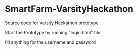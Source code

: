 # SmartFarm-VarsityHackathon
Source code for Varsity Hackathon prototype

Start the Prototype by running  "login.html" file

fill anything for the username and password
